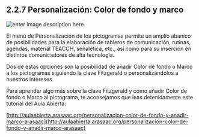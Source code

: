 ## 2.2.7 Personalización: Color de fondo y marco

![enter image description here](https://static.arasaac.org/images/aularagon/Color_marco_Pictogramas_ARASAAC_1-1030x470.jpg)

El menú de Personalización de los pictogramas permite un amplio abanico de posibilidades para la elaboración de tableros de comunicación, rutinas, agendas, material TEACCH, señalética, etc., así como para su inserción en distintos comunicadores de alta tecnología.

Dos de estas opciones son la posibilidad de añadir Color de fondo o Marco a los pictogramas siguiendo la clave Fitzgerald o personalizándolos a nuestros intereses.

Para aprender algo más sobre la clave Fitzgerald y cómo añadir Color de fondo o Marco al pictograma, te aconsejamos que leas detenidamente este tutorial del Aula Abierta:

[http://aulaabierta.arasaac.org/personalizacion-color-de-fondo-y-anadir-marco-arasaac](http://aulaabierta.arasaac.org/personalizacion-color-de-fondo-y-anadir-marco-arasaac)
<!--stackedit_data:
eyJoaXN0b3J5IjpbNTc1OTg2NDM0LDEzMjAzMjc1NV19
-->